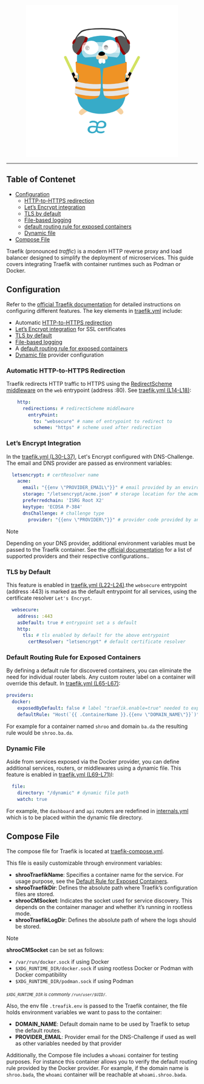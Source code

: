 <p align="center">
<img height="400" title="Traefik" src="/assets/img/traefik.logo-dark.png" alt="">
</p>

---

## Table of Contenet

- [Configuration](#configuration)
  - [HTTP-to-HTTPS redirection](#automatic-http-to-https-redirection)
  - [Let’s Encrypt integration](#lets-encrypt-integration)
  - [TLS by default](#tls-connections-by-default)
  - [File-based logging](https://doc.traefik.io/traefik/observability/logs/)
  - [default routing rule for exposed containers](#default-routing-rule-for-exposed-containers)
  - [Dynamic file](#dynamic-file) 
- [Compose File](#compose-file)

Traefik (pronounced *traffic*) is a modern HTTP reverse proxy and load balancer designed to simplify the deployment of microservices. This guide covers integrating Traefik with container runtimes such as Podman or Docker.

## Configuration

Refer to the [official Traefik documentation](https://doc.traefik.io/traefik/getting-started/configuration-overview/) for detailed instructions on configuring different features.
The key elements in [traefik.yml](/services/traefik/traefik.yml) include:

- Automatic [HTTP-to-HTTPS redirection](#automatic-http-to-https-redirection)
- [Let’s Encrypt integration](#lets-encrypt-integration) for SSL certificates
- [TLS by default](#tls-connections-by-default)
- [File-based logging](https://doc.traefik.io/traefik/observability/logs/)
- A [default routing rule for exposed containers](#default-routing-rule-for-exposed-containers)
- [Dynamic file](#dynamic-file) provider configuration

### Automatic HTTP-to-HTTPS Redirection

Traefik redirects HTTP traffic to HTTPS using the [RedirectScheme middleware](https://doc.traefik.io/traefik/middlewares/http/redirectscheme/) on the `web` entrypoint (address :80).
See [traefik.yml (L14-L18)](https://github.com/BDIFluky/shroobada_beta/blob/e1eeb406d7dee286976fd818299a091ca785f7ca/services/traefik/traefik.yml#L14-L18):

```yaml
    http:
      redirections: # redirectScheme middleware
        entryPoint:
          to: "websecure" # name of entrypoint to redirect to
          scheme: "https" # scheme used after redirection
```

### Let’s Encrypt Integration

In the [traefik.yml (L30-L37)](https://github.com/BDIFluky/shroobada_beta/blob/e1eeb406d7dee286976fd818299a091ca785f7ca/services/traefik/traefik.yml#L30-L37), Let's Encrypt configured with DNS-Challenge. The email and DNS provider are passed as environment variables:

```yaml
  letsencrypt: # certResolver name
    acme:
      email: "{{env \"PROVIDER_EMAIL\"}}" # email provided by an environment variable
      storage: "/letsencrypt/acme.json" # storage location for the acme.json
      preferredchain: 'ISRG Root X2'
      keytype: 'ECDSA P-384'
      dnsChallenge: # challenge type
        provider: "{{env \"PROVIDER\"}}" # provider code provided by an environment variable
```

> [!NOTE]
> Depending on your DNS provider, additional environment variables must be passed to the Traefik container. See the [official documentation](https://doc.traefik.io/traefik/https/acme/#providers) for a list of supported providers and their respective configurations..

### TLS by Default

This feature is enabled in [traefik.yml (L22-L24)](https://github.com/BDIFluky/shroobada_beta/blob/e1eeb406d7dee286976fd818299a091ca785f7ca/services/traefik/traefik.yml#L22-L24).the `websecure` entrypoint (address :443) is marked as the default entrypoint for all services, using the certificate resolver `Let's Encrypt`.

```yaml
  websecure:
    address: :443
    asDefault: true # entrypoint set a s default
    http:
      tls: # tls enabled by default for the above entrypoint
        certResolver: "letsencrypt" # default certificate resolver
```

### Default Routing Rule for Exposed Containers

By defining a default rule for discovered containers, you can eliminate the need for individual router labels. Any custom router label on a container will override this default.
In [traefik.yml (L65-L67)](https://github.com/BDIFluky/shroobada_beta/blob/e1eeb406d7dee286976fd818299a091ca785f7ca/services/traefik/traefik.yml#L65-L67):
```yaml
providers:
  docker:
    exposedByDefault: false # label "traefik.enable=true" needed to expose a container
    defaultRule: "Host(`{{ .ContainerName }}.{{env \"DOMAIN_NAME\"}}`)" # default rule for exposed containers is [containername].[domainName] 
```
For example for a container named `shroo` and domain `ba.da` the resulting rule would be `shroo.ba.da`.

### Dynamic File

Aside from services exposed via the Docker provider, you can define additional services, routers, or middlewares using a dynamic file. This feature is enabled in [traefik.yml (L69-L71)](https://github.com/BDIFluky/shroobada_beta/blob/e1eeb406d7dee286976fd818299a091ca785f7ca/services/traefik/traefik.yml#L69-L71)l:

```yaml
  file:
    directory: "/dynamic" # dynamic file path
    watch: true
```

For example, the `dashboard` and `api` routers are redefined in [internals.yml](/services/traefik/dynamic/internals.yml) which is to be placed within the dynamic file directory.

## Compose File

The compose file for Traefik is located at [traefik-compose.yml](/services/traefik/traefik-compose.yml).

This file is easily customizable through environment variables:

- **shrooTraefikName**: Specifies a container name for the service. For usage purpose, see the [Default Rule for Exposed Containers](default-rule-for-exposed-containers).
- **shrooTraefikDir**: Defines the absolute path where Traefik’s configuration files are stored.
- **shrooCMSocket**: Indicates the socket used for service discovery. This depends on the container manager and whether it’s running in rootless mode.
- **shrooTraefikLogDir**: Defines the absolute path of where the logs should be stored.

> [!NOTE]
> **shrooCMSocket** can be set as follows:
> - `/var/run/docker.sock` if using Docker
> - `$XDG_RUNTIME_DIR/docker.sock` if using rootless Docker or Podman with Docker compatibility
> - `$XDG_RUNTIME_DIR/podman.sock` if using Podman
>
> <sub>*`$XDG_RUNTIME_DIR` is commonly `/run/user/$UID/`.*</sub>

Also, the env file `.treafik.env` is passed to the Traefik container, the file holds environment variables we want to pass to the container:

- **DOMAIN_NAME**: Default domain name to be used by Traefik to setup the default routes.
- **PROVIDER_EMAIL**: Provider email for the DNS-Challenge if used as well as other variables needed by that provider

Additionally, the Compose file includes a `whoami` container for testing purposes. For instance this container allows you to verify the default routing rule provided by the Docker provider. For example, if the domain name is `shroo.bada`, the `whoami` container will be reachable at `whoami.shroo.bada`.